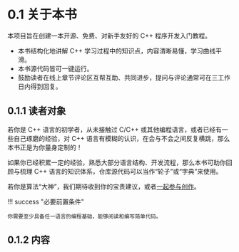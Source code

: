 # 0.1 关于本书

本项目旨在创建一本开源、免费、对新手友好的 C++ 程序开发入门教程。

- 本书结构化地讲解 C++ 学习过程中的知识点，内容清晰易懂，学习曲线平滑。
- 本书源代码皆可一键运行。
- 鼓励读者在线上章节评论区互帮互助、共同进步，提问与评论通常可在三工作日内得到回复。

## 0.1.1 读者对象

若你是 C++ 语言的初学者，从未接触过 C/C++ 或其他编程语言，或者已经有一些自己琢磨的经验，对 C++ 语言有模糊的认识，在会与不会之间反复横跳，那么本书正是为你量身定制的！

如果你已经积累一定的经验，熟悉大部分语言结构、开发流程，那么本书可助你回顾与梳理 C++ 语言的知识体系，仓库源代码可以当作“轮子”或“字典”来使用。

若你是算法“大神”，我们期待收到你的宝贵建议，或者[一起参与创作]()。

!!! success "必要前置条件"

    你需要至少具备任一语言的编程基础，能够阅读和编写简单代码。

## 0.1.2 内容